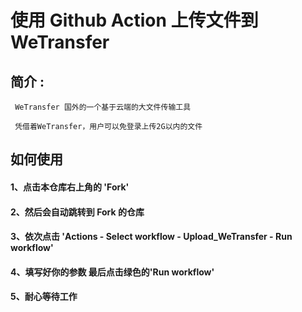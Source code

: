 # 使用 Github Action 上传文件到 WeTransfer

## 简介 :

     WeTransfer 国外的一个基于云端的大文件传输工具

     凭借着WeTransfer，用户可以免登录上传2G以内的文件

## 如何使用

#### 1、点击本仓库右上角的 'Fork'

#### 2、然后会自动跳转到 Fork 的仓库

#### 3、依次点击 'Actions - Select workflow - Upload_WeTransfer - Run workflow'

#### 4、填写好你的参数 最后点击绿色的'Run workflow'

#### 5、耐心等待工作
